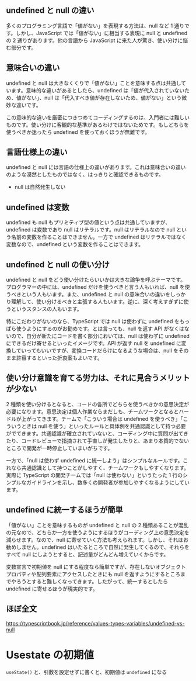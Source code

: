 ## undefined と null の違い

多くのプログラミング言語で「値がない」を表現する方法は、null など 1 通りです。しかし、JavaScript では「値がない」に相当する表現に null と undefined の 2 通りがあります。他の言語から JavaScript に来た人が驚き、使い分けに悩む部分です。

## 意味合いの違い

undefined と null は大きなくくりで「値がない」ことを意味する点は共通しています。意味的な違いがあるとしたら、undefined は「値が代入されていないため、値がない」、null は「代入すべき値が存在しないため、値がない」という微妙な違いです。

この意味的な違いを厳密につきつめてコーディングするのは、入門者には難しいものです。使い分けに客観的な基準があるわけではないためです。もしどちらを使うべきか迷ったら undefined を使っておくほうが無難です。

## 言語仕様上の違い

undefined と null には言語の仕様上の違いがあります。これは意味合いの違いのような漠然としたものではなく、はっきりと確認できるものです。

- null は自然発生しない

## undefined は変数

undefined も null もプリミティブ型の値という点は共通していますが、undefined は変数であり null はリテラルです。null はリテラルなので null という名前の変数を作ることはできません。一方で undefined はリテラルではなく変数なので、undefined という変数を作ることはできます。

## undefined と null の使い分け

undefined と null をどう使い分けたらいいかは大きな論争を呼ぶテーマです。プログラマーの中には、undefined だけを使うべきと言う人もいれば、null を使うべきという人もいます。また、undefined と null の意味合いの違いをしっかり理解して、使い分けるべきと主張する人もいます。逆に、深く考えすぎずに使うというスタンスの人もいます。

特にこだわりがないのなら、TypeScript では null は使わずに undefined をもっぱら使うようにするのがお勧めです。とは言っても、null を返す API がなくはないので、自分が新たにコードを書く部分においては、null は使わずに undefined にできるだけ寄せるといったイメージです。API が返す null を undefined に変換していってもいいですが、変換コードだらけになるような場合は、null をそのまま許容するといった折衷案もよいです。

## 使い分け意識を育てる労力は、それに見合うメリットが少ない

2 種類を使い分けるとなると、コードの各所でどちらを使うべきかの意思決定が必要になります。意思決定は個人作業ならまだしも、チームワークとなるとハードルが上がってきます。チームで「こういう場合は undefined を使うべき」「こういうときは null を使う」といったルールと具体例を共通認識として持つ必要がでてきます。共通認識が確立されていないと、コーディング中に質問が出てきたり、コードレビューで指摘されて手直しが発生したりと、あまり本質的でないところで開発が一時停止していまいがちです。

一方で、「null は使わず undefined に統一しよう」はシンプルなルールです。これなら共通認識として持つことがしやすく、チームワークもしやすくなります。実際に TypeScript の開発チームでは「null は使わない」というたった 1 行のシンプルなガイドラインを示し、数多くの開発者が参加しやすくなるようにしています。

## undefined に統一するほうが簡単

「値がない」ことを意味するものが undefined と null の 2 種類あることが混乱の元なので、どちらか一方を使うようにするほうがコーディング上の意思決定を減らせます。なので、null に寄せていく方法も考えられます。しかし、それはお勧めしません。undefined はいたるところで自然に発生してくるので、それらをすべて null にしようとすると、記述量がどんどん増えていくからです。

変数宣言で初期値を null にする程度なら簡単ですが、存在しないオブジェクトプロパティや配列要素にアクセスしたときにも null を返すようにするところまでやろうとすると難しくなってきます。したがって、統一するとしたら undefined に寄せるほうが現実的です。

## ほぼ全文

https://typescriptbook.jp/reference/values-types-variables/undefined-vs-null

# Usestate の初期値

`useState()` と、引数を設定せずに書くと、初期値は `undefined` になる
